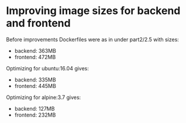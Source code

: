 # Improving image sizes for backend and frontend

Before improvements Dockerfiles were as in under part2/2.5 with sizes:

* backend: 363MB
* frontend: 472MB

Optimizing for ubuntu:16.04 gives:

* backend: 335MB
* frontend: 445MB

Optimizing for alpine:3.7 gives:

* backend: 127MB
* frontend: 232MB